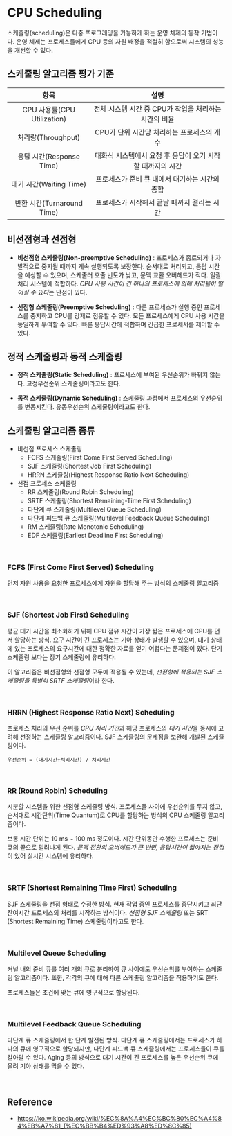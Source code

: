 # CPU Scheduling
스케줄링(scheduling)은 다중 프로그래밍을 가능하게 하는 운영 체제의 동작 기법이다. 
운영 체제는 프로세스들에게 CPU 등의 자원 배정을 적절히 함으로써 시스템의 성능을 개선할 수 있다.

## 스케줄링 알고리즘 평가 기준

| 항목 | 설명 |
| :---: | :---: |
| CPU 사용률(CPU Utilization) | 전체 시스템 시간 중 CPU가 작업을 처리하는 시간의 비율 |
| 처리량(Throughput) | CPU가 단위 시간당 처리하는 프로세스의 개수 |
| 응답 시간(Response Time) | 대화식 시스템에서 요청 후 응답이 오기 시작할 때까지의 시간 |
| 대기 시간(Waiting Time) | 프로세스가 준비 큐 내에서 대기하는 시간의 총합 |
| 반환 시간(Turnaround Time) | 프로세스가 시작해서 끝날 때까지 걸리는 시간 |


## 비선점형과 선점형

- <b>비선점형 스케줄링(Non-preemptive Scheduling)</b> : 
프로세스가 종료되거나 자발적으로 중지될 때까지 계속 실행되도록 보장한다.
순서대로 처리되고, 응답 시간을 예상할 수 있으며, 스케줄러 호출 빈도가 낮고, 문맥 교환 오버헤드가 적다. 
일괄 처리 시스템에 적합하다.
*CPU 사용 시간이 긴 하나의 프로세스에 의해 처리율이 떨어질 수 있다*는 단점이 있다.

- <b>선점형 스케줄링(Preemptive Scheduling)</b> : 
다른 프로세스가 실행 중인 프로세스를 중지하고 CPU를 강제로 점유할 수 있다. 
모든 프로세스에게 CPU 사용 시간을 동일하게 부여할 수 있다. 
빠른 응답시간에 적합하며 긴급한 프로세서를 제어할 수 있다. 


## 정적 스케줄링과 동적 스케줄링

- <b>정적 스케줄링(Static Scheduling)</b> : 
프로세스에 부여된 우선순위가 바뀌지 않는다. 고정우선순위 스케줄링이라고도 한다.

- <b>동적 스케줄링(Dynamic Scheduling)</b> :
스케줄링 과정에서 프로세스의 우선순위를 변동시킨다. 유동우선순위 스케줄링이라고도 한다.


## 스케줄링 알고리즘 종류
- 비선점 프로세스 스케줄링
  - FCFS 스케줄링(First Come First Served Scheduling)
  - SJF 스케줄링(Shortest Job First Scheduling)
  - HRRN 스케줄링(Highest Response Ratio Next Scheduling)
- 선점 프로세스 스케줄링
  - RR 스케줄링(Round Robin Scheduling)
  - SRTF 스케줄링(Shortest Remaining-Time First Scheduling)
  - 다단계 큐 스케줄링(Multilevel Queue Scheduling)
  - 다단계 피드백 큐 스케줄링(Multilevel Feedback Queue Scheduling)
  - RM 스케줄링(Rate Monotonic Scheduling)
  - EDF 스케줄링(Earliest Deadline First Scheduling)

<br>

### FCFS (First Come First Served) Scheduling
먼저 자원 사용을 요청한 프로세스에게 자원을 할당해 주는 방식의 스케줄링 알고리즘

<br>

### SJF (Shortest Job First) Scheduling
평균 대기 시간을 최소화하기 위해 CPU 점유 시간이 가장 짧은 프로세스에 CPU를 먼저 할당하는 방식.
요구 시간이 긴 프로세스는 기아 상태가 발생할 수 있으며, 
대기 상태에 있는 프로세스의 요구시간에 대한 정확한 자료를 얻기 어렵다는 문제점이 있다. 
단기 스케줄링 보다는 장기 스케줄링에 유리하다.

이 알고리즘은 비선점형와 선점형 모두에 적용될 수 있는데, *선점형에 적용되는 SJF 스케줄링을 특별히 SRTF 스케줄링*이라 한다.

<br>

### HRRN (Highest Response Ratio Next) Scheduling
프로세스 처리의 우선 순위를 *CPU 처리 기간*과 해당 프로세스의 *대기 시간*을 동시에 고려해 선정하는 스케줄링 알고리즘이다. 
SJF 스케줄링의 문제점을 보완해 개발된 스케줄링이다.
```
우선순위 = (대기시간+처리시간) / 처리시간
```

<br>

### RR (Round Robin) Scheduling
시분할 시스템을 위한 선점형 스케줄링 방식. 
프로세스들 사이에 우선순위를 두지 않고, 순서대로 시간단위(Time Quantum)로 CPU를 할당하는 방식의 CPU 스케줄링 알고리즘이다.

보통 시간 단위는 10 ms ~ 100 ms 정도이다. 
시간 단위동안 수행한 프로세스는 준비 큐의 끝으로 밀려나게 된다. 
*문맥 전환의 오버헤드가 큰 반면, 응답시간이 짧아지는 장점*이 있어 실시간 시스템에 유리하다.

<br>

### SRTF (Shortest Remaining Time First) Scheduling
SJF 스케줄링을 선점 형태로 수정한 방식. 
현재 작업 중인 프로세스를 중단시키고 최단 잔여시간 프로세스의 처리를 시작하는 방식이다. 
*선점형 SJF 스케줄링* 또는 SRT (Shortest Remaining Time) 스케줄링이라고도 한다.

<br>

### Multilevel Queue Scheduling
커널 내의 준비 큐를 여러 개의 큐로 분리하여 큐 사이에도 우선순위를 부여하는 스케줄링 알고리즘이다.
또한, 각각의 큐에 대해 다른 스케줄링 알고리즘을 적용하기도 한다.

프로세스들은 조건에 맞는 큐에 영구적으로 할당된다.

<br>

### Multilevel Feedback Queue Scheduling
다단계 큐 스케줄링에서 한 단계 발전된 방식. 
다단계 큐 스케줄링에서는 프로세스가 하나의 큐에 영구적으로 할당되지만, 
다단계 피드백 큐 스케줄링에서는 프로세스들이 큐를 갈아탈 수 있다.
Aging 등의 방식으로 대기 시간이 긴 프로세스를 높은 우선순위 큐에 올려 기아 상태를 막을 수 있다.


<br>

## Reference
- https://ko.wikipedia.org/wiki/%EC%8A%A4%EC%BC%80%EC%A4%84%EB%A7%81_(%EC%BB%B4%ED%93%A8%ED%8C%85)
